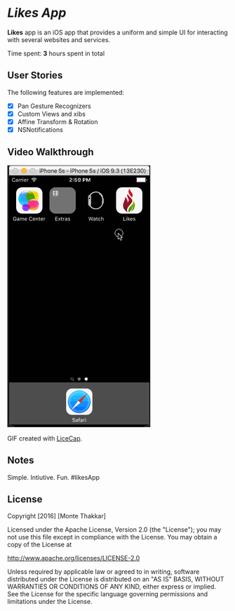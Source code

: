 # *Likes App*

**Likes** app is an iOS app that provides a uniform and simple UI for interacting with several websites and services.

Time spent: **3** hours spent in total

## User Stories

The following features are implemented:
  
- [x] Pan Gesture Recognizers
- [x] Custom Views and xibs
- [x] Affine Transform & Rotation
- [x] NSNotifications

## Video Walkthrough 

![Likes iOS app walkthrough](likes.gif)

GIF created with [LiceCap](http://www.cockos.com/licecap/).

## Notes

Simple. Intiutive. Fun. #likesApp

## License

Copyright [2016] [Monte Thakkar]

Licensed under the Apache License, Version 2.0 (the "License");
you may not use this file except in compliance with the License.
You may obtain a copy of the License at

http://www.apache.org/licenses/LICENSE-2.0

Unless required by applicable law or agreed to in writing, software
distributed under the License is distributed on an "AS IS" BASIS,
WITHOUT WARRANTIES OR CONDITIONS OF ANY KIND, either express or implied.
See the License for the specific language governing permissions and
limitations under the License.

